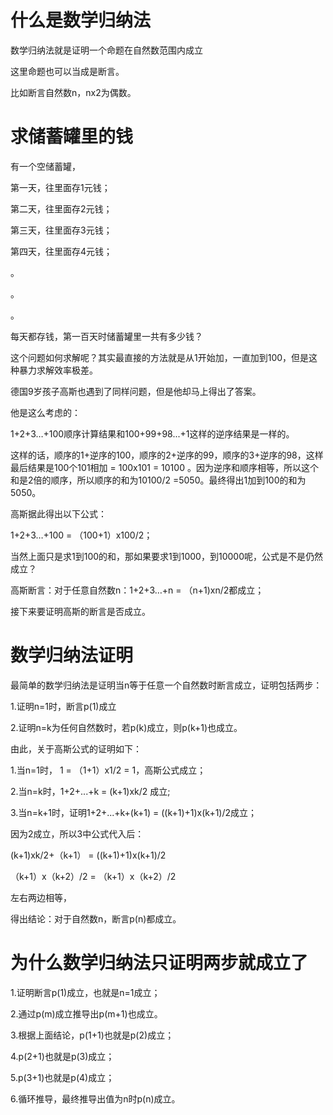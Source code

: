 # 什么是数学归纳法

数学归纳法就是证明一个命题在自然数范围内成立

这里命题也可以当成是断言。

比如断言自然数n，nx2为偶数。

<!-- more -->

# 求储蓄罐里的钱

有一个空储蓄罐，

第一天，往里面存1元钱；

第二天，往里面存2元钱；

第三天，往里面存3元钱；

第四天，往里面存4元钱；

。

。

。

每天都存钱，第一百天时储蓄罐里一共有多少钱？

这个问题如何求解呢？其实最直接的方法就是从1开始加，一直加到100，但是这种暴力求解效率极差。

 德国9岁孩子高斯也遇到了同样问题，但是他却马上得出了答案。

他是这么考虑的：

1+2+3…+100顺序计算结果和100+99+98...+1这样的逆序结果是一样的。

这样的话，顺序的1+逆序的100，顺序的2+逆序的99，顺序的3+逆序的98，这样最后结果是100个101相加 = 100x101 = 10100 。因为逆序和顺序相等，所以这个和是2倍的顺序，所以顺序的和为10100/2 =5050。最终得出1加到100的和为5050。

高斯据此得出以下公式：

1+2+3…+100 = （100+1）x100/2；

当然上面只是求1到100的和，那如果要求1到1000，到10000呢，公式是不是仍然成立？

高斯断言：对于任意自然数n：1+2+3…+n = （n+1)xn/2都成立；

接下来要证明高斯的断言是否成立。

# 数学归纳法证明

最简单的数学归纳法是证明当n等于任意一个自然数时断言成立，证明包括两步：

1.证明n=1时，断言p(1)成立

2.证明n=k为任何自然数时，若p(k)成立，则p(k+1)也成立。



由此，关于高斯公式的证明如下：

1.当n=1时， 1 = （1+1）x1/2 = 1，高斯公式成立；

2.当n=k时，1+2+...+k = (k+1)xk/2 成立;

3.当n=k+1时，证明1+2+...+k+(k+1) = ((k+1)+1)x(k+1)/2成立；

因为2成立，所以3中公式代入后：

 (k+1)xk/2+（k+1） = ((k+1)+1)x(k+1)/2

（k+1）x（k+2）/2 =  （k+1）x（k+2）/2 

左右两边相等，

得出结论：对于自然数n，断言p(n)都成立。



# 为什么数学归纳法只证明两步就成立了



1.证明断言p(1)成立，也就是n=1成立；

2.通过p(m)成立推导出p(m+1)也成立。

3.根据上面结论，p(1+1)也就是p(2)成立；

4.p(2+1)也就是p(3)成立；

5.p(3+1)也就是p(4)成立；

6.循环推导，最终推导出值为n时p(n)成立。